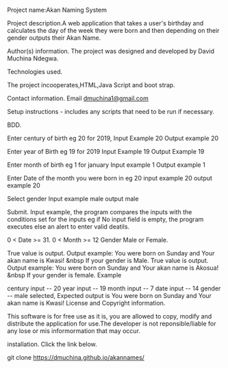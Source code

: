Project name:Akan Naming System

Project description.A web application that takes a user's birthday
and calculates the day of the week they were born and
then depending on their gender outputs their Akan Name.

Author(s) information.
The project was designed and developed by David Muchina Ndegwa.


Technologies used.

The project incooperates,HTML,Java Script and boot strap.

Contact information.
Email dmuchina1@gmail.com

Setup instructions - includes any scripts that need to be run if necessary.


BDD.

Enter century of birth eg 20 for 2019, Input Example 20 Output example 20

Enter year of Birth eg 19 for 2019 Input Example 19 Output Example 19

Enter month of birth eg 1 for january Input example 1 Output example 1

Enter Date of the month you were born in eg 20 input example 20 output example 20

Select gender Input example male output male

Submit. Input example, the program compares the inputs with the conditions set for the inputs eg if No input field is empty, the program executes else an alert to enter valid deatils.

0 < Date >= 31.
0 < Month >= 12
Gender Male or Female.

True value is output. Output example: You were born on Sunday and Your akan name is Kwasi! &nbsp If your gender is Male.
True value is output. Output example: You were born on Sunday and Your akan name is Akosua! &nbsp If your gender is female.
Example

century input -- 20
year input -- 19
month input -- 7
date input -- 14
gender -- male selected, Expected output is You were born on Sunday and Your akan name is Kwasi!
License and Copyright information.

This software is for free use as it is, you are allowed to copy, modify and distribute
the application for use.The developer is not reponsible/liable for any lose or mis informormation
that may occur.

installation.
Click the link below.

git clone https://dmuchina.github.io/akannames/